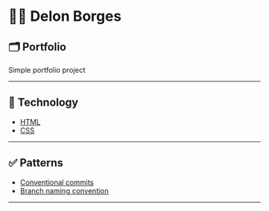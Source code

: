 # 👨‍💻 Delon Borges

## 🗂 Portfolio

Simple portfolio project 

---

## 💾 Technology

- [HTML](https://developer.mozilla.org/pt-BR/docs/Web/HTML)
- [CSS](https://developer.mozilla.org/pt-BR/docs/Web/CSS)

---

## ✅ Patterns

- [Conventional commits](https://www.conventionalcommits.org/en/v1.0.0/)
- [Branch naming convention](https://deepsource.io/blog/git-branch-naming-conventions/)

---